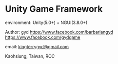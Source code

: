 Unity Game Framework
=====

environment: Unity(5.0+) + NGUI(3.8.0+)

Author: gyd
https://www.facebook.com/barbariangyd
https://www.facebook.com/gydgame

email: kingterrygyd@gmail.com

Kaohsiung, Taiwan, ROC
